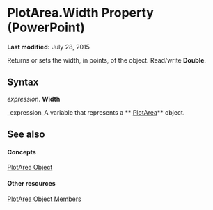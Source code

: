 
# PlotArea.Width Property (PowerPoint)

 **Last modified:** July 28, 2015

Returns or sets the width, in points, of the object. Read/write  **Double**.

## Syntax

 _expression_. **Width**

 _expression_A variable that represents a  ** [PlotArea](c1b991b8-8be2-5342-8b5c-814a2e99fec2.md)** object.


## See also


#### Concepts


 [PlotArea Object](c1b991b8-8be2-5342-8b5c-814a2e99fec2.md)
#### Other resources


 [PlotArea Object Members](6ed368dc-2ad2-57fe-d720-9aa7a4aa0d11.md)
